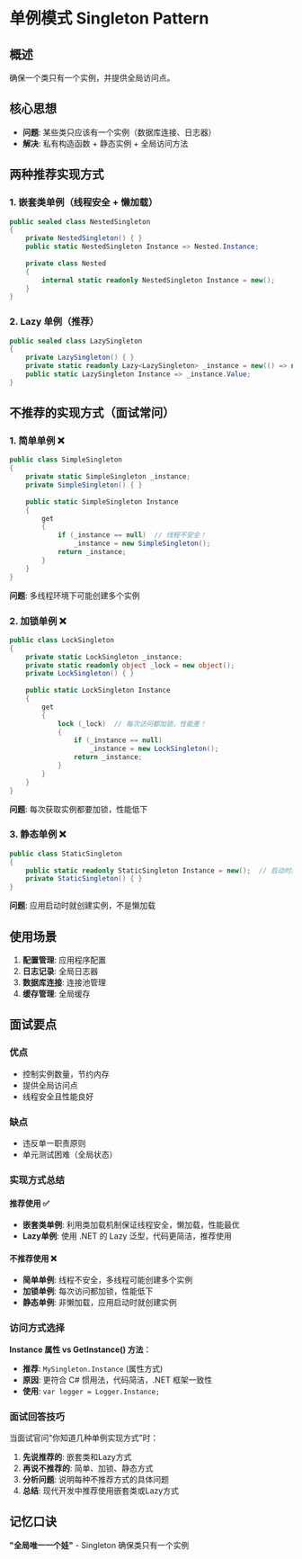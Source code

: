 # 单例模式 Singleton Pattern

## 概述

确保一个类只有一个实例，并提供全局访问点。

## 核心思想

- **问题**: 某些类只应该有一个实例（数据库连接、日志器）
- **解决**: 私有构造函数 + 静态实例 + 全局访问方法

## 两种推荐实现方式

### 1. 嵌套类单例（线程安全 + 懒加载）

```csharp
public sealed class NestedSingleton
{
    private NestedSingleton() { }
    public static NestedSingleton Instance => Nested.Instance;
    
    private class Nested
    {
        internal static readonly NestedSingleton Instance = new();
    }
}
```

### 2. Lazy 单例（推荐）

```csharp
public sealed class LazySingleton
{
    private LazySingleton() { }
    private static readonly Lazy<LazySingleton> _instance = new(() => new LazySingleton());
    public static LazySingleton Instance => _instance.Value;
}
```

## 不推荐的实现方式（面试常问）

### 1. 简单单例 ❌

```csharp
public class SimpleSingleton
{
    private static SimpleSingleton _instance;
    private SimpleSingleton() { }
    
    public static SimpleSingleton Instance
    {
        get
        {
            if (_instance == null)  // 线程不安全！
                _instance = new SimpleSingleton();
            return _instance;
        }
    }
}
```

**问题**: 多线程环境下可能创建多个实例

### 2. 加锁单例 ❌

```csharp
public class LockSingleton
{
    private static LockSingleton _instance;
    private static readonly object _lock = new object();
    private LockSingleton() { }
    
    public static LockSingleton Instance
    {
        get
        {
            lock (_lock)  // 每次访问都加锁，性能差！
            {
                if (_instance == null)
                    _instance = new LockSingleton();
                return _instance;
            }
        }
    }
}
```

**问题**: 每次获取实例都要加锁，性能低下

### 3. 静态单例 ❌

```csharp
public class StaticSingleton
{
    public static readonly StaticSingleton Instance = new();  // 启动时就创建！
    private StaticSingleton() { }
}
```

**问题**: 应用启动时就创建实例，不是懒加载

## 使用场景

1. **配置管理**: 应用程序配置
2. **日志记录**: 全局日志器
3. **数据库连接**: 连接池管理
4. **缓存管理**: 全局缓存

## 面试要点

### 优点

- 控制实例数量，节约内存
- 提供全局访问点
- 线程安全且性能良好

### 缺点

- 违反单一职责原则
- 单元测试困难（全局状态）

### 实现方式总结

#### 推荐使用 ✅

- **嵌套类单例**: 利用类加载机制保证线程安全，懒加载，性能最优
- **Lazy单例**: 使用 .NET 的 Lazy 泛型，代码更简洁，推荐使用

#### 不推荐使用 ❌

- **简单单例**: 线程不安全，多线程可能创建多个实例
- **加锁单例**: 每次访问都加锁，性能低下
- **静态单例**: 非懒加载，应用启动时就创建实例

### 访问方式选择

**Instance 属性 vs GetInstance() 方法**：

- **推荐**: `MySingleton.Instance` (属性方式)
- **原因**: 更符合 C# 惯用法，代码简洁，.NET 框架一致性
- **使用**: `var logger = Logger.Instance;`

### 面试回答技巧

当面试官问"你知道几种单例实现方式"时：

1. **先说推荐的**: 嵌套类和Lazy方式
2. **再说不推荐的**: 简单、加锁、静态方式
3. **分析问题**: 说明每种不推荐方式的具体问题
4. **总结**: 现代开发中推荐使用嵌套类或Lazy方式

## 记忆口诀

**"全局唯一一个娃"** - Singleton 确保类只有一个实例
